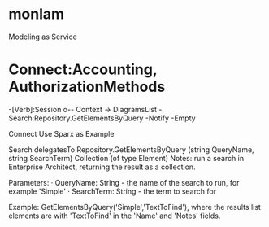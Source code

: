 # monlam
Modeling as Service
# Connect:Accounting, AuthorizationMethods 
-[Verb]:Session o-- Context -> DiagramsList
-Search:Repository.GetElementsByQuery
-Notify
-Empty

Connect
 Use Sparx as Example

Search delegatesTo
Repository.GetElementsByQuery
(string QueryName, string SearchTerm)
Collection (of type Element)
Notes: run a search in Enterprise Architect, returning the result as a collection.

Parameters:
· QueryName: String - the name of the search to run, for example 'Simple'
· SearchTerm: String - the term to search for

Example: 
GetElementsByQuery('Simple','TextToFind'), 
where the results list elements are with 'TextToFind' in the 'Name' and 'Notes' fields.

